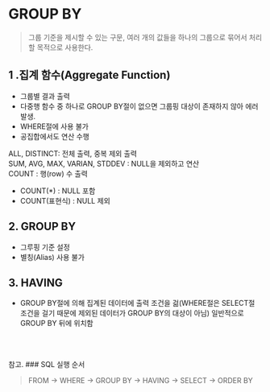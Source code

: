 
# GROUP BY
> 그룹 기준을 제시할 수 있는 구문, 여러 개의 값들을 하나의 그룹으로 묶어서 처리할 목적으로 사용한다.

## 1 .집계 함수(Aggregate Function)
- 그룹별 결과 출력
- 다중행 함수 중 하나로 GROUP BY절이 없으면 그룹핑 대상이 존재하지 않아 에러 발생.
- WHERE절에 사용 불가
- 공집합에서도 연산 수행

ALL, DISTINCT: 전체 출력, 중복 제외 출력  
SUM, AVG, MAX, VARIAN, STDDEV : NULL을 제외하고 연산  
COUNT : 행(row) 수 출력
- COUNT(*) : NULL 포함
- COUNT(표현식) : NULL 제외

## 2. GROUP BY
- 그루핑 기준 설정
- 별칭(Alias) 사용 불가

## 3. HAVING
- GROUP BY절에 의해 집계된 데이터에 출력 조건을 걺(WHERE절은 SELECT절 조건을 걸기 때문에 제외된 데이터가 GROUP BY의 대상이 아님) 일반적으로 GROUP BY 뒤에 위치함

<BR>
<BR>

참고. ### SQL 실행 순서
> FROM -> WHERE -> GROUP BY -> HAVING -> SELECT -> ORDER BY